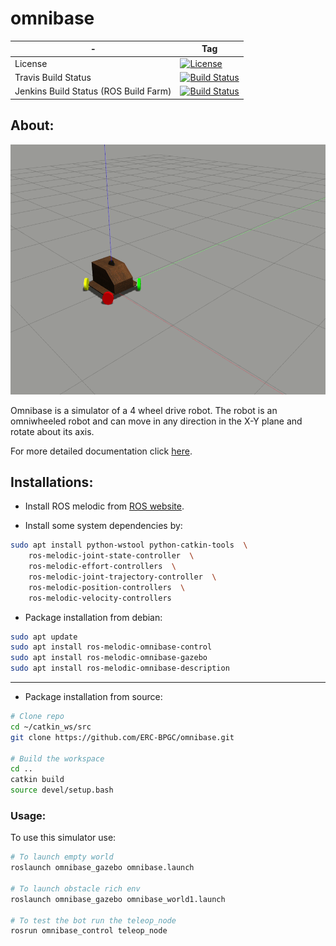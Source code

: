 # omnibase

| -                              | Tag                                                                                                                                                             |
|---------------------------------------|-----------------------------------------------------------------------------------------------------------------------------------------------------------------|
| License                               | [![License](https://img.shields.io/badge/License-BSD%203--Clause-blue.svg)](https://opensource.org/licenses/BSD-3-Clause)                                       |
| Travis Build Status                   | [![Build Status](https://travis-ci.org/ERC-BPGC/omnibase.svg?branch=master)](https://travis-ci.org/ERC-BPGC/omnibase)                                           |
| Jenkins Build Status (ROS Build Farm) | [![Build Status](http://build.ros.org/job/Mdev__omnibase__ubuntu_bionic_amd64/badge/icon)](http://build.ros.org/job/Mdev__omnibase__ubuntu_bionic_amd64/) |

## About: 
<p align="center">
<img src="./media/omnibase_movement_1.gif" width="600" height="400" />
</p>

Omnibase is a simulator of a 4 wheel drive robot. The robot is an omniwheeled robot and can move in any direction in the X-Y plane and rotate about its axis.  

For more detailed documentation click [here](https://erc-bpgc.github.io/omnibase/).

## Installations:
- Install ROS melodic from [ROS website](https://www.ros.org/install/). 

- Install some system dependencies by:
```bash
sudo apt install python-wstool python-catkin-tools  \
	ros-melodic-joint-state-controller  \
	ros-melodic-effort-controllers  \
	ros-melodic-joint-trajectory-controller  \
	ros-melodic-position-controllers  \
	ros-melodic-velocity-controllers
```
- Package installation from debian:
```bash
sudo apt update
sudo apt install ros-melodic-omnibase-control 
sudo apt install ros-melodic-omnibase-gazebo 
sudo apt install ros-melodic-omnibase-description
```

-------------------------------------------------------------

- Package installation from source:
```bash
# Clone repo 
cd ~/catkin_ws/src
git clone https://github.com/ERC-BPGC/omnibase.git

# Build the workspace
cd ..
catkin build
source devel/setup.bash
```

### Usage:

To use this simulator use:
```bash
# To launch empty world
roslaunch omnibase_gazebo omnibase.launch

# To launch obstacle rich env
roslaunch omnibase_gazebo omnibase_world1.launch

# To test the bot run the teleop_node
rosrun omnibase_control teleop_node
```

